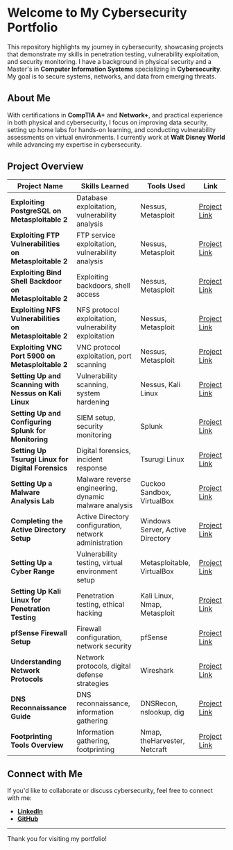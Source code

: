 # Welcome to My Cybersecurity Portfolio

This repository highlights my journey in cybersecurity, showcasing projects that demonstrate my skills in penetration testing, vulnerability exploitation, and security monitoring. I have a background in physical security and a Master's in **Computer Information Systems** specializing in **Cybersecurity**. My goal is to secure systems, networks, and data from emerging threats.

## About Me

With certifications in **CompTIA A+** and **Network+**, and practical experience in both physical and cybersecurity, I focus on improving data security, setting up home labs for hands-on learning, and conducting vulnerability assessments on virtual environments. I currently work at **Walt Disney World** while advancing my expertise in cybersecurity.

## Project Overview

| Project Name                                         | Skills Learned                                            | Tools Used                                      | Link                                                                                                         |
| ---------------------------------------------------- | -------------------------------------------------------- | ---------------------------------------------- | ------------------------------------------------------------------------------------------------------------ |
| **Exploiting PostgreSQL on Metasploitable 2**         | Database exploitation, vulnerability analysis             | Nessus, Metasploit                             | [Project Link](./exploiting-postgresql-metasploitable.html)                                                   |
| **Exploiting FTP Vulnerabilities on Metasploitable 2**| FTP service exploitation, vulnerability analysis          | Nessus, Metasploit                             | [Project Link](./exploiting-ftp-vulnerabilities.html)                                                        |
| **Exploiting Bind Shell Backdoor on Metasploitable 2**| Exploiting backdoors, shell access                        | Nessus, Metasploit                             | [Project Link](./exploiting-bind-shell-backdoor.html)                                                        |
| **Exploiting NFS Vulnerabilities on Metasploitable 2**| NFS protocol exploitation, vulnerability exploitation     | Nessus, Metasploit                             | [Project Link](./exploiting-nfs-vulnerabilities.html)                                                        |
| **Exploiting VNC Port 5900 on Metasploitable 2**      | VNC protocol exploitation, port scanning                  | Nessus, Metasploit                             | [Project Link](./exploiting-vnc-port.html)                                                                   |
| **Setting Up and Scanning with Nessus on Kali Linux** | Vulnerability scanning, system hardening                  | Nessus, Kali Linux                             | [Project Link](./nessus-scanning-kali-linux.html)                                                            |
| **Setting Up and Configuring Splunk for Monitoring**  | SIEM setup, security monitoring                           | Splunk                                         | [Project Link](./splunk-setup.html)                                                                          |
| **Setting Up Tsurugi Linux for Digital Forensics**    | Digital forensics, incident response                      | Tsurugi Linux                                  | [Project Link](./tsurugi-linux-dfir.html)                                                                    |
| **Setting Up a Malware Analysis Lab**                 | Malware reverse engineering, dynamic malware analysis     | Cuckoo Sandbox, VirtualBox                     | [Project Link](./malware-analysis-lab.html)                                                                  |
| **Completing the Active Directory Setup**             | Active Directory configuration, network administration    | Windows Server, Active Directory               | [Project Link](./active-directory-setup.html)                                                                |
| **Setting Up a Cyber Range**                          | Vulnerability testing, virtual environment setup          | Metasploitable, VirtualBox                     | [Project Link](./cyber-range-setup.html)                                                                     |
| **Setting Up Kali Linux for Penetration Testing**     | Penetration testing, ethical hacking                      | Kali Linux, Nmap, Metasploit                   | [Project Link](./kali-linux-penetration-testing.html)                                                        |
| **pfSense Firewall Setup**                            | Firewall configuration, network security                  | pfSense                                        | [Project Link](./pfsense-setup.html)                                                                         |
| **Understanding Network Protocols**                   | Network protocols, digital defense strategies             | Wireshark                                      | [Project Link](./understanding-network-protocols.html)                                                       |
| **DNS Reconnaissance Guide**                          | DNS reconnaissance, information gathering                 | DNSRecon, nslookup, dig                        | [Project Link](./dns-reconnaissance-guide.html)                                                              |
| **Footprinting Tools Overview**                       | Information gathering, footprinting                       | Nmap, theHarvester, Netcraft                   | [Project Link](./footprinting-tools-overview.html)                                                           |

## Connect with Me

If you'd like to collaborate or discuss cybersecurity, feel free to connect with me:

- **[LinkedIn](https://www.linkedin.com/in/jose-pacheco-9a8131b1/)**
- **[GitHub](https://github.com/jgpython)**

---

Thank you for visiting my portfolio!
